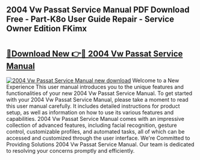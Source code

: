 ## 2004 Vw Passat Service Manual PDF Download Free - Part-K8o User Guide Repair - Service Owner Edition FKimx

# <h2><a href="http://bc3645.oget.top/?id=2004+Vw+Passat+Service+Manual">🔗Download New 👉🔴 2004 Vw Passat Service Manual</a></h2>

[![2004 Vw Passat Service Manual new download](https://i.imgur.com/5g1atiW.png)](http://bc3645.oget.top/?id=2004+Vw+Passat+Service+Manual)
Welcome to a New Experience This user manual introduces you to the unique features and functionalities of your new 2004 Vw Passat Service Manual. To get started with your 2004 Vw Passat Service Manual, please take a moment to read this user manual carefully. It includes detailed instructions for product setup, as well as information on how to use its various features and capabilities. 2004 Vw Passat Service Manual comes with an impressive collection of advanced features, including facial recognition, gesture control, customizable profiles, and automated tasks, all of which can be accessed and customized through the user interface. We're Committed to Providing Solutions 2004 Vw Passat Service Manual. Our team is dedicated to resolving your concerns promptly and efficiently.
